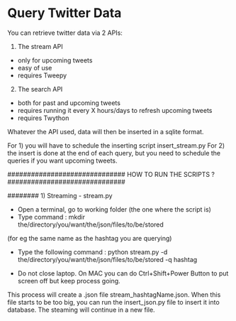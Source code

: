 # Query Twitter Data

You can retrieve twitter data via 2 APIs:


1) The stream API
- only for upcoming tweets
- easy of use
- requires Tweepy

2) The search API
- both for past and upcoming tweets
- requires running it every X hours/days to refresh upcoming tweets
- requires Twython

Whatever the API used, data will then be inserted in a sqlite format.

For 1) you will have to schedule the inserting script insert_stream.py
For 2) the insert is done at the end of each query, but you need to schedule the queries if you want upcoming tweets.



############################## HOW TO RUN THE SCRIPTS ? ##############################

######## 1) Streaming - stream.py 
- Open a terminal, go to working folder (the one where the script is)
- Type command :
mkdir the/directory/you/want/the/json/files/to/be/stored 

(for eg the same name as the hashtag you are querying)

- Type the following command : 
python stream.py -d the/directory/you/want/the/json/files/to/be/stored  -q hashtag

- Do not close laptop. On MAC you can do Ctrl+Shift+Power Button to put screen off but keep process going.


This process will create a .json file stream_hashtagName.json. When this file starts to be too big, you can run the insert_json.py file to insert it into database. The steaming will continue in a new file.




